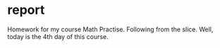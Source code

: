 # report
Homework for my course Math Practise.
Following from the slice.
Well, today is the 4th day of this course.